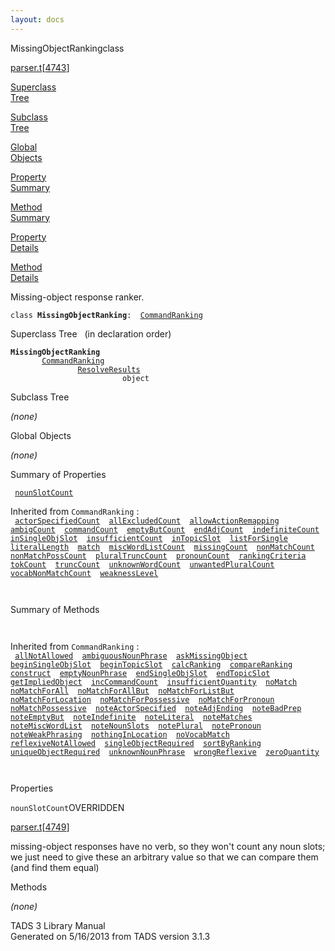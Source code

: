 ```yaml
---
layout: docs
---
```

<span class="title">MissingObjectRanking</span><span class="type">class</span>

[parser.t](../file/parser.t.html)\[[4743](../source/parser.t.html#4743)\]

[Superclass  
Tree](#_SuperClassTree_)

[Subclass  
Tree](#_SubClassTree_)

[Global  
Objects](#_ObjectSummary_)

[Property  
Summary](#_PropSummary_)

[Method  
Summary](#_MethodSummary_)

[Property  
Details](#_Properties_)

[Method  
Details](#_Methods_)

<div class="fdesc">

Missing-object response ranker.

`class `**`MissingObjectRanking`**` :   `[`CommandRanking`](../object/CommandRanking.html)

</div>

<span id="_SuperClassTree_"></span>

<div class="mjhd">

<span class="hdln">Superclass Tree</span>   (in declaration order)

</div>

**`MissingObjectRanking`**  
`         `[`CommandRanking`](../object/CommandRanking.html)  
`                 `[`ResolveResults`](../object/ResolveResults.html)  
`                         object`  
<span id="_SubClassTree_"></span>

<div class="mjhd">

<span class="hdln">Subclass Tree</span>  

</div>

*(none)* <span id="_ObjectSummary_"></span>

<div class="mjhd">

<span class="hdln">Global Objects</span>  

</div>

*(none)* <span id="_PropSummary_"></span>

<div class="mjhd">

<span class="hdln">Summary of Properties</span>  

</div>

` `[`nounSlotCount`](#nounSlotCount)`  `

Inherited from `CommandRanking` :  
` `[`actorSpecifiedCount`](../object/CommandRanking.html#actorSpecifiedCount)`  `[`allExcludedCount`](../object/CommandRanking.html#allExcludedCount)`  `[`allowActionRemapping`](../object/CommandRanking.html#allowActionRemapping)`  `[`ambigCount`](../object/CommandRanking.html#ambigCount)`  `[`commandCount`](../object/CommandRanking.html#commandCount)`  `[`emptyButCount`](../object/CommandRanking.html#emptyButCount)`  `[`endAdjCount`](../object/CommandRanking.html#endAdjCount)`  `[`indefiniteCount`](../object/CommandRanking.html#indefiniteCount)`  `[`inSingleObjSlot`](../object/CommandRanking.html#inSingleObjSlot)`  `[`insufficientCount`](../object/CommandRanking.html#insufficientCount)`  `[`inTopicSlot`](../object/CommandRanking.html#inTopicSlot)`  `[`listForSingle`](../object/CommandRanking.html#listForSingle)`  `[`literalLength`](../object/CommandRanking.html#literalLength)`  `[`match`](../object/CommandRanking.html#match)`  `[`miscWordListCount`](../object/CommandRanking.html#miscWordListCount)`  `[`missingCount`](../object/CommandRanking.html#missingCount)`  `[`nonMatchCount`](../object/CommandRanking.html#nonMatchCount)`  `[`nonMatchPossCount`](../object/CommandRanking.html#nonMatchPossCount)`  `[`pluralTruncCount`](../object/CommandRanking.html#pluralTruncCount)`  `[`pronounCount`](../object/CommandRanking.html#pronounCount)`  `[`rankingCriteria`](../object/CommandRanking.html#rankingCriteria)`  `[`tokCount`](../object/CommandRanking.html#tokCount)`  `[`truncCount`](../object/CommandRanking.html#truncCount)`  `[`unknownWordCount`](../object/CommandRanking.html#unknownWordCount)`  `[`unwantedPluralCount`](../object/CommandRanking.html#unwantedPluralCount)`  `[`vocabNonMatchCount`](../object/CommandRanking.html#vocabNonMatchCount)`  `[`weaknessLevel`](../object/CommandRanking.html#weaknessLevel)`  `

` `

<span id="_MethodSummary_"></span>

<div class="mjhd">

<span class="hdln">Summary of Methods</span>  

</div>

` `

Inherited from `CommandRanking` :  
` `[`allNotAllowed`](../object/CommandRanking.html#allNotAllowed)`  `[`ambiguousNounPhrase`](../object/CommandRanking.html#ambiguousNounPhrase)`  `[`askMissingObject`](../object/CommandRanking.html#askMissingObject)`  `[`beginSingleObjSlot`](../object/CommandRanking.html#beginSingleObjSlot)`  `[`beginTopicSlot`](../object/CommandRanking.html#beginTopicSlot)`  `[`calcRanking`](../object/CommandRanking.html#calcRanking)`  `[`compareRanking`](../object/CommandRanking.html#compareRanking)`  `[`construct`](../object/CommandRanking.html#construct)`  `[`emptyNounPhrase`](../object/CommandRanking.html#emptyNounPhrase)`  `[`endSingleObjSlot`](../object/CommandRanking.html#endSingleObjSlot)`  `[`endTopicSlot`](../object/CommandRanking.html#endTopicSlot)`  `[`getImpliedObject`](../object/CommandRanking.html#getImpliedObject)`  `[`incCommandCount`](../object/CommandRanking.html#incCommandCount)`  `[`insufficientQuantity`](../object/CommandRanking.html#insufficientQuantity)`  `[`noMatch`](../object/CommandRanking.html#noMatch)`  `[`noMatchForAll`](../object/CommandRanking.html#noMatchForAll)`  `[`noMatchForAllBut`](../object/CommandRanking.html#noMatchForAllBut)`  `[`noMatchForListBut`](../object/CommandRanking.html#noMatchForListBut)`  `[`noMatchForLocation`](../object/CommandRanking.html#noMatchForLocation)`  `[`noMatchForPossessive`](../object/CommandRanking.html#noMatchForPossessive)`  `[`noMatchForPronoun`](../object/CommandRanking.html#noMatchForPronoun)`  `[`noMatchPossessive`](../object/CommandRanking.html#noMatchPossessive)`  `[`noteActorSpecified`](../object/CommandRanking.html#noteActorSpecified)`  `[`noteAdjEnding`](../object/CommandRanking.html#noteAdjEnding)`  `[`noteBadPrep`](../object/CommandRanking.html#noteBadPrep)`  `[`noteEmptyBut`](../object/CommandRanking.html#noteEmptyBut)`  `[`noteIndefinite`](../object/CommandRanking.html#noteIndefinite)`  `[`noteLiteral`](../object/CommandRanking.html#noteLiteral)`  `[`noteMatches`](../object/CommandRanking.html#noteMatches)`  `[`noteMiscWordList`](../object/CommandRanking.html#noteMiscWordList)`  `[`noteNounSlots`](../object/CommandRanking.html#noteNounSlots)`  `[`notePlural`](../object/CommandRanking.html#notePlural)`  `[`notePronoun`](../object/CommandRanking.html#notePronoun)`  `[`noteWeakPhrasing`](../object/CommandRanking.html#noteWeakPhrasing)`  `[`nothingInLocation`](../object/CommandRanking.html#nothingInLocation)`  `[`noVocabMatch`](../object/CommandRanking.html#noVocabMatch)`  `[`reflexiveNotAllowed`](../object/CommandRanking.html#reflexiveNotAllowed)`  `[`singleObjectRequired`](../object/CommandRanking.html#singleObjectRequired)`  `[`sortByRanking`](../object/CommandRanking.html#sortByRanking)`  `[`uniqueObjectRequired`](../object/CommandRanking.html#uniqueObjectRequired)`  `[`unknownNounPhrase`](../object/CommandRanking.html#unknownNounPhrase)`  `[`wrongReflexive`](../object/CommandRanking.html#wrongReflexive)`  `[`zeroQuantity`](../object/CommandRanking.html#zeroQuantity)`  `

` `

<span id="_Properties_"></span>

<div class="mjhd">

<span class="hdln">Properties</span>  

</div>

<span id="nounSlotCount"></span>

`nounSlotCount`<span class="rem">OVERRIDDEN</span>

[parser.t](../file/parser.t.html)\[[4749](../source/parser.t.html#4749)\]

<div class="desc">

missing-object responses have no verb, so they won't count any noun
slots; we just need to give these an arbitrary value so that we can
compare them (and find them equal)

</div>

<span id="_Methods_"></span>

<div class="mjhd">

<span class="hdln">Methods</span>  

</div>

*(none)*

<div class="ftr">

TADS 3 Library Manual  
Generated on 5/16/2013 from TADS version 3.1.3

</div>
